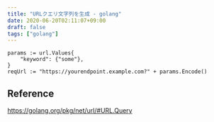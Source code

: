 ```yaml
---
title: "URLクエリ文字列を生成 - golang"
date: 2020-06-20T02:11:07+09:00
draft: false
tags: ["golang"]
---
```


```golang
params := url.Values{
    "keyword": {"some"},
}
reqUrl := "https://yourendpoint.example.com?" + params.Encode()
```

## Reference
https://golang.org/pkg/net/url/#URL.Query
